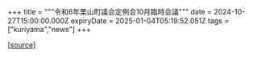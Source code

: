 +++
title = """令和6年栗山町議会定例会10月臨時会議"""
date = 2024-10-27T15:00:00.000Z
expiryDate = 2025-01-04T05:19:52.051Z
tags = ["kuriyama","news"]
+++


[[source]](https://www.town.kuriyama.hokkaido.jp/site/gikai/29279.html)
